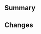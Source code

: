 <!-- Brief PR template for pedal-steel -->
## Summary

<!-- One-line summary of the change -->
## Changes
